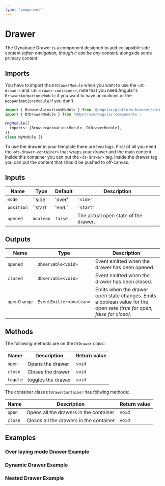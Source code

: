 ```yaml
---
type: 'component'
---
```


# Drawer

<docs-source-example example="DrawerDefaultExample"></docs-source-example>

The Dynatrace Drawer is a component designed to add collapsible side content _(often navigation, though it can be any content)_ alongside some primary content.

## Imports

You have to import the `DtDrawerModule` when you want to use the `<dt-drawer>` and `<dt-drawer-container>`, note that you need Angular's `BrowserAnimationsModule` if you want to have animations or the `NoopAnimationsModule` if you don't.

```typescript
import { BrowserAnimationsModule } from '@angular/platform-browser/animations';
import { DtDrawerModule } from '@dyntrace/angular-components';

@NgModule({
  imports: [BrowserAnimationsModule, DtDrawerModule],
})
class MyModule {}
```

To use the drawer in your template there are two tags. First of all you need the `<dt-drawer-container>` that wraps your drawer and the main content. Inside this container you can put the `<dt-drawer>` tag. Inside the drawer tag you can put the content that should be pushed to off-canvas.

## Inputs

| Name       | Type              | Default   | Description                                                                                                                     |
| ---------- | ----------------- | --------- | ------------------------------------------------------------------------------------------------------------------------------- |
| `mode`     | `'side' | 'over'` | `'side'`  | The behavior of the drawer, can overlay over or shrink the primary content.                                                     |
| `position` | `'start' | 'end'` | `'start'` | Defines if the drawer is on the left or right side in a container. _(A drawer container can only have one drawer per position)_ |
| `opened`   | `boolean`         | `false`   | The actual open state of the drawer.                                                                                            |

## Outputs

| Name         | Type                    | Description                                                                                                           |
| ------------ | ----------------------- | --------------------------------------------------------------------------------------------------------------------- |
| `opened`     | `Observable<void>`      | Event emitted when the drawer has been opened.                                                                        |
| `closed`     | `Observable<void>`      | Event emitted when the drawer has been closed.                                                                        |
| `openChange` | `EventEmitter<boolean>` | Emits when the drawer open state changes. Emits a boolean value for the open sate _(true for open, false for close)_. |

## Methods

The following methods are on the `DtDrawer` class:

| Name     | Description        | Return value |
| -------- | ------------------ | ------------ |
| `open`   | Opens the drawer   | `void`       |
| `close`  | Closes the drawer  | `void`       |
| `toggle` | toggles the drawer | `void`       |

The container class `DtDrawerContainer` has follwing methods:

| Name    | Description                             | Return value |
| ------- | --------------------------------------- | ------------ |
| `open`  | Opens all the drawers in the container  | `void`       |
| `close` | Closes all the drawers in the container | `void`       |

## Examples

### Over laying mode Drawer Example

<docs-source-example example="DrawerOverExample"></docs-source-example>

### Dynamic Drawer Example

<docs-source-example example="DrawerDynamicExample"></docs-source-example>

### Nested Drawer Example

<docs-source-example example="DrawerNestedExample"></docs-source-example>
